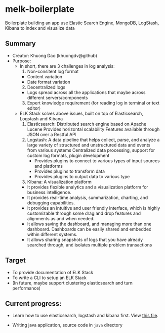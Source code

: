 # melk-boilerplate
Boilerplate building an app use Elastic Search Engine, MongoDB, LogStash, Kibana to index and visualize data

## Summary
  - Creator: Khuong Dao (khuongdv@github)
  - Purpose:
    - In short, there are 3 challenges in log analysis:
      1. Non-consitent log format
        - Content variation
        - Date format variation
      2. Decentralized logs
        - Logs spread across all the applications that maybe across different servers/components
      3. Expert knowledge requirement (for reading log in terminal or text editor)
    - ELK Stack solves above issues, built on top of Elasticsearch, Logstash and Kibana
      1. Elasticsearch: 
        Distributed search engine based on Apache Lucene
        Provides horizontal scalability
        Features available through JSON over a Restful API
      2. Logstash: 
        A data pipeline that helps collect, parse, and analyze a large variety of structured and unstructured data and events from various systems
        Centralized data processing, support for custom log formats, plugin development        
          - Provides plugins to connect to various types of input sources and platforms
          - Provides plugins to transform data          
          - Provides plugins to output data to various type
      3. Kibana: A visualization platform
        - It provides flexible analytics and a visualization platform for business intelligence.
        - It provides real-time analysis, summarization, charting, and debugging capabilities.
        - It provides an intuitive and user friendly interface, which is highly customizable through some drag and drop features and alignments as and when needed.
        - It allows saving the dashboard, and managing more than one dashboard. Dashboards can be easily shared and embedded within different systems.
        - It allows sharing snapshots of logs that you have already searched through, and isolates multiple problem transactions

## Target
  - To provide documentation of ELK Stack
  - To write a CLI to setup an ELK Stack
  - (In future, maybe support clustering elasticsearch and turn performance)
## Current progress: 
  - Learn how to use elasticsearch, logstash and kibana first. View [this file](https://github.com/khuongdv/melk-boilerplate/blob/master/elk-guide.md).

  - Writing java application, source code in ```java``` directory
